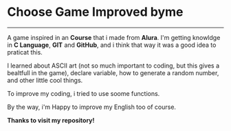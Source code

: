 # Choose Game Improved byme
***
A game inspired in an **Course** that i made from **Alura**. I'm getting knowldge in **C Language**, **GIT** and **GitHub**, 
and i think that way it was a good idea to praticat this.

I learned about ASCII art (not so much important to coding, but this gives a bealtfull in the game), declare variable, how to generate a random number, and other little cool things.

To improve my coding, i tried to use soome functions.

By the way, i'm Happy to improve my English too of course.

**Thanks to visit my repository!**
